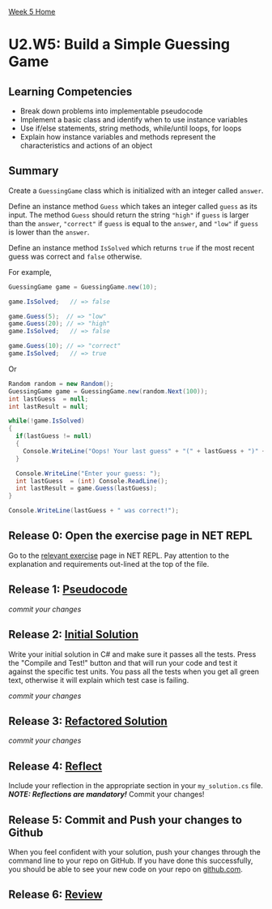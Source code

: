 [Week 5 Home](../)

# U2.W5: Build a Simple Guessing Game


## Learning Competencies
- Break down problems into implementable pseudocode 
- Implement a basic class and identify when to use instance variables
- Use if/else statements, string methods, while/until loops, for loops
- Explain how instance variables and methods represent the characteristics and actions of an object

## Summary

Create a `GuessingGame` class which is initialized with an integer called `answer`.

Define an instance method `Guess` which takes an integer called `guess` as its input. The method `Guess` should return the string `"high"` if `guess` is larger than the `answer`, `"correct"` if `guess` is equal to the `answer`, and `"low"` if `guess` is lower than the `answer`.

Define an instance method `IsSolved` which returns `true` if the most recent guess was correct and `false` otherwise.

For example,

````csharp
GuessingGame game = GuessingGame.new(10);

game.IsSolved;   // => false

game.Guess(5);  // => "low"
game.Guess(20); // => "high"
game.IsSolved;   // => false

game.Guess(10); // => "correct"
game.IsSolved;   // => true
````

Or

````csharp
Random random = new Random();
GuessingGame game = GuessingGame.new(random.Next(100));
int lastGuess  = null;
int lastResult = null;

while(!game.IsSolved)
{
  if(lastGuess != null)
  {
    Console.WriteLine("Oops! Your last guess" + "(" + lastGuess + ")" + " was " + lastResult + ".");
  }

  Console.WriteLine("Enter your guess: ");
  int lastGuess  = (int) Console.ReadLine();
  int lastResult = game.Guess(lastGuess);
}

Console.WriteLine(lastGuess + " was correct!");
````

## Release 0: Open the exercise page in NET REPL
Go to the [relevant exercise](http://net-repl.enspiral.info/exercises/30) page in NET REPL. Pay attention to the explanation and requirements out-lined at the top of the file.

## Release 1: [Pseudocode](https://github.com/dev-academy-phase0/phase-0-handbook/blob/master/coding-references/pseudocode.md) 
*commit your changes*

## Release 2: [Initial Solution](https://github.com/dev-academy-phase0/phase-0-handbook/blob/master/coding-references/initial-solution.md) 
Write your initial solution in C# and make sure it passes all the tests. Press the "Compile and Test!" button and that will run your code and test it against the specific test units. You pass all the tests when you get all green text, otherwise it will explain which test case is failing.

*commit your changes*

## Release 3: [Refactored Solution](https://github.com/dev-academy-phase0/phase-0-handbook/blob/master/coding-references/refactoring.md) 
*commit your changes*

## Release 4:  [Reflect](https://github.com/dev-academy-phase0/phase-0-handbook/blob/master/coding-references/reflection-guidelines.md) 
Include your reflection in the appropriate section in your `my_solution.cs` file. ***NOTE: Reflections are mandatory!*** Commit your changes!

## Release 5: Commit and Push your changes to Github
When you feel confident with your solution, push your changes through the command line to your repo on GitHub. 
If you have done this successfully, you should be able to see your new code on your repo on [github.com](https://github.com).

## Release 6: [Review](https://github.com/dev-academy-phase0/phase-0-handbook/blob/master/coding-references/review.md)